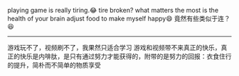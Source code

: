 playing game is really tiring.😂
tire broken?
what matters the most is the health of your brain
adjust food to make myself happy😄
竟然有些类似于连？😆
******
游戏玩不了，视频刷不了，我果然只适合学习
游戏和视频带不来真正的快乐，真正的快乐是内啡肽，是只有通过努力才能获得的，附带的是努力的回报：衣食住行的提升，简朴而不简单的物质享受